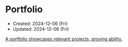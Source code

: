 # Portfolio
- Created: 2024-12-06 (Fri)
- Updated: 2024-12-06 (Fri)

[A portfolio showcases relevant projects, proving ability.](https://docs.google.com/document/d/1ZosWe0te8uMKwSri9QqPHhRymnL3UEmR5f1ceNvSP1Q/edit?tab=t.0#heading=h.dtxmcejabd9d)
